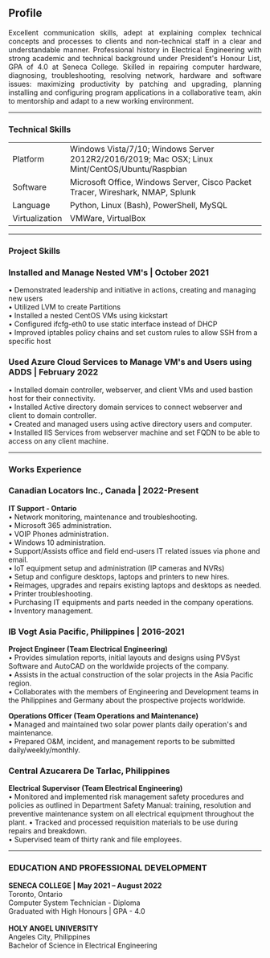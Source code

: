 ## Profile

<p align="justify">Excellent communication skills, adept at explaining complex technical concepts and processes to clients and non-technical staff in a clear and understandable manner. Professional history in Electrical Engineering with strong academic and technical background under President's Honour List, GPA of 4.0 at Seneca College. Skilled in repairing computer hardware, diagnosing,  troubleshooting, resolving network, hardware and software issues: maximizing productivity by patching and upgrading, planning installing and configuring program applications in a collaborative team, akin to mentorship and adapt to a new working environment.</p>

------

### Technical Skills

<p align="Justify">
<table>
  <tr>
    <b><td>Platform</td></b>
    <td>Windows Vista/7/10; Windows Server 2012R2/2016/2019; Mac OSX; Linux Mint/CentOS/Ubuntu/Raspbian</td>
  </tr>
  <tr>
    <b><td>Software</td></b>
    <td>Microsoft Office, Windows Server, Cisco Packet Tracer, Wireshark, NMAP, Splunk</td>
  </tr>  
  <tr>
    <b><td>Language</td></b>
    <td>Python, Linux (Bash), PowerShell, MySQL</td>
  </tr>  
  <tr>
    <b><td>Virtualization</td></b>
    <td>VMWare, VirtualBox</td>
  </tr>  
</table>
</p>

------

### Project Skills
### Installed and Manage Nested VM's | October 2021 

•	Demonstrated leadership and initiative in actions, creating and managing new users
<br>
•	Utilized LVM to create Partitions
<br>
•	Installed a nested CentOS VMs using kickstart
<br>
•	Configured ifcfg-eth0 to use static interface instead of DHCP
<br>
•	Improved iptables policy chains and set custom rules to allow SSH from a specific host
<br>
### Used Azure Cloud Services to Manage VM's and Users using ADDS | February 2022 

•	Installed domain controller, webserver, and client VMs and used bastion host for their connectivity.
<br>
•	Installed Active directory domain services to connect webserver and client to domain controller.
<br>
•	Created and managed users using active directory users and computer.
<br>
•	Installed IIS Services from webserver machine and set FQDN to be able to access on any client machine.

------

### Works Experience

### Canadian Locators Inc., Canada | 2022-Present
<b>IT Support - Ontario</b>
<br>
• Network monitoring, maintenance and troubleshooting.
<br>
• Microsoft 365 administration.
<br>
• VOIP Phones administration.
<br>
• Windows 10 administration.
<br>
• Support/Assists office and field end-users IT related issues via phone and email.
<br>
• IoT equipment setup and administration (IP cameras and NVRs)
<br>
• Setup and configure desktops, laptops and printers to new hires.
<br>
• Reimages, upgrades and repairs existing laptops and desktops as needed.
<br>
• Printer troubleshooting.
<br>
• Purchasing IT equipments and parts needed in the company operations.
<br>
• Inventory management.
<br>
### IB Vogt Asia Pacific, Philippines | 2016-2021
<b>Project Engineer (Team Electrical Engineering)</b>
<br>
•	Provides simulation reports, initial layouts and designs using PVSyst Software and AutoCAD on the worldwide projects of the company.
<br>
•	Assists in the actual construction of the solar projects in the Asia Pacific region.
<br>
•	Collaborates with the members of Engineering and Development teams in the Philippines and Germany about the prospective projects worldwide.

<b>Operations Officer (Team Operations and Maintenance)</b>
<br>
•	Managed and maintained two solar power plants daily operation's and maintenance.
<br>
•	Prepared O&M, incident, and management reports to be submitted daily/weekly/monthly.
<br>
### Central Azucarera De Tarlac, Philippines 
<b>Electrical Supervisor (Team Electrical Engineering)</b>
<br>
•	Monitored and implemented risk management safety procedures and policies as outlined in Department Safety Manual: training, resolution and preventive maintenance system on all electrical equipment throughout the plant.
•	Tracked and processed requisition materials to be use during repairs and breakdown.
<br>
•	Supervised team of thirty rank and file employees.

------

### EDUCATION AND PROFESSIONAL DEVELOPMENT

<b>SENECA COLLEGE | May 2021 – August 2022</b>
<br>
Toronto, Ontario
<br>
Computer System Technician - Diploma
<br>
Graduated with High Honours | GPA - 4.0
<br>
<br>
<b>HOLY ANGEL UNIVERSITY</b>
<br>
Angeles City, Philippines
<br>
Bachelor of Science in Electrical Engineering
